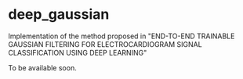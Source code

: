# deep_gaussian

Implementation of the method proposed in  "END-TO-END TRAINABLE GAUSSIAN FILTERING FOR ELECTROCARDIOGRAM SIGNAL CLASSIFICATION USING DEEP LEARNING"

To be available soon.
